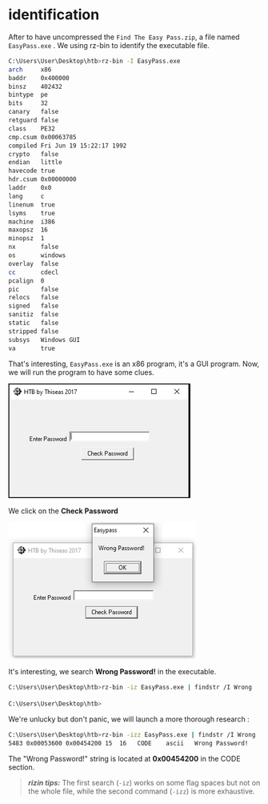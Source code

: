 # identification

After to have uncompressed the `Find The Easy Pass.zip`, a file named `EasyPass.exe` .
We using rz-bin to identify the executable file.

```bash
C:\Users\User\Desktop\htb>rz-bin -I EasyPass.exe
arch     x86
baddr    0x400000
binsz    402432
bintype  pe
bits     32
canary   false
retguard false
class    PE32
cmp.csum 0x00063785
compiled Fri Jun 19 15:22:17 1992
crypto   false
endian   little
havecode true
hdr.csum 0x00000000
laddr    0x0
lang     c
linenum  true
lsyms    true
machine  i386
maxopsz  16
minopsz  1
nx       false
os       windows
overlay  false
cc       cdecl
pcalign  0
pic      false
relocs   false
signed   false
sanitiz  false
static   false
stripped false
subsys   Windows GUI
va       true
```

That's interesting, `EasyPass.exe` is an x86 program, it's a GUI program.
Now, we will run the program to have some clues.

![identification-run-program](./img/identification-00.PNG)

We click on the **Check Password**

![identification-error-message-printed](./img/identification-01.PNG)

It's interesting, we search **Wrong Password!** in the executable.

```bash
C:\Users\User\Desktop\htb>rz-bin -iz EasyPass.exe | findstr /I Wrong

C:\Users\User\Desktop\htb>
```

We're unlucky but don't panic, we will launch a more thorough research :

```bash
C:\Users\User\Desktop\htb>rz-bin -izz EasyPass.exe | findstr /I Wrong
5483 0x00053600 0x00454200 15  16   CODE    ascii   Wrong Password!
```

The "Wrong Password!" string is located at **0x00454200** in the CODE section.

> ***rizin tips:*** The first search (`-iz`) works on some flag spaces but
> not on the whole file, while the second command (`-izz`) is more exhaustive.


